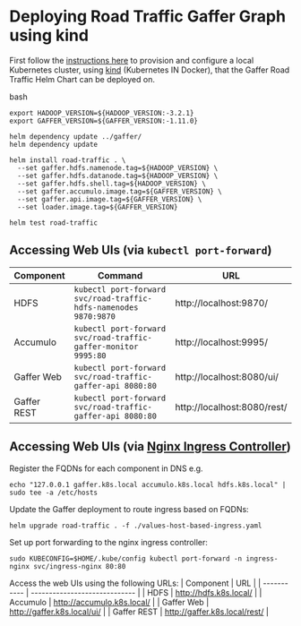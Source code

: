 # Deploying Road Traffic Gaffer Graph using kind

First follow the [instructions here](../../kind-deployment.md) to provision and configure a local Kubernetes cluster, using [kind](https://kind.sigs.k8s.io/) (Kubernetes IN Docker), that the Gaffer Road Traffic Helm Chart can be deployed on.

bash
```
export HADOOP_VERSION=${HADOOP_VERSION:-3.2.1}
export GAFFER_VERSION=${GAFFER_VERSION:-1.11.0}

helm dependency update ../gaffer/
helm dependency update

helm install road-traffic . \
  --set gaffer.hdfs.namenode.tag=${HADOOP_VERSION} \
  --set gaffer.hdfs.datanode.tag=${HADOOP_VERSION} \
  --set gaffer.hdfs.shell.tag=${HADOOP_VERSION} \
  --set gaffer.accumulo.image.tag=${GAFFER_VERSION} \
  --set gaffer.api.image.tag=${GAFFER_VERSION} \
  --set loader.image.tag=${GAFFER_VERSION}

helm test road-traffic
```


## Accessing Web UIs (via `kubectl port-forward`)

| Component   | Command                                                          | URL                         |
| ----------- | ---------------------------------------------------------------- | --------------------------- |
| HDFS        | `kubectl port-forward svc/road-traffic-hdfs-namenodes 9870:9870` | http://localhost:9870/      |
| Accumulo    | `kubectl port-forward svc/road-traffic-gaffer-monitor 9995:80`   | http://localhost:9995/      |
| Gaffer Web  | `kubectl port-forward svc/road-traffic-gaffer-api 8080:80`       | http://localhost:8080/ui/   |
| Gaffer REST | `kubectl port-forward svc/road-traffic-gaffer-api 8080:80`       | http://localhost:8080/rest/ |


## Accessing Web UIs (via [Nginx Ingress Controller](https://github.com/kubernetes/ingress-nginx))

Register the FQDNs for each component in DNS e.g.
```
echo "127.0.0.1 gaffer.k8s.local accumulo.k8s.local hdfs.k8s.local" | sudo tee -a /etc/hosts
```

Update the Gaffer deployment to route ingress based on FQDNs:
```
helm upgrade road-traffic . -f ./values-host-based-ingress.yaml
```

Set up port forwarding to the nginx ingress controller:
```
sudo KUBECONFIG=$HOME/.kube/config kubectl port-forward -n ingress-nginx svc/ingress-nginx 80:80
```

Access the web UIs using the following URLs:
| Component   | URL                           |
| ----------- | ----------------------------- |
| HDFS        | http://hdfs.k8s.local/        |
| Accumulo    | http://accumulo.k8s.local/    |
| Gaffer Web  | http://gaffer.k8s.local/ui/   |
| Gaffer REST | http://gaffer.k8s.local/rest/ |
